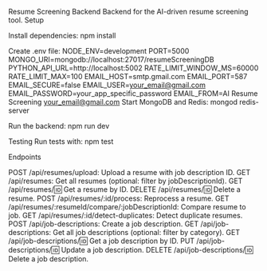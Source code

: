 Resume Screening Backend
Backend for the AI-driven resume screening tool.
Setup

Install dependencies:
npm install

Create .env file:
NODE_ENV=development
PORT=5000
MONGO_URI=mongodb://localhost:27017/resumeScreeningDB
PYTHON_API_URL=http://localhost:5002
RATE_LIMIT_WINDOW_MS=60000
RATE_LIMIT_MAX=100
EMAIL_HOST=smtp.gmail.com
EMAIL_PORT=587
EMAIL_SECURE=false
EMAIL_USER=your_email@gmail.com
EMAIL_PASSWORD=your_app_specific_password
EMAIL_FROM=AI Resume Screening <your_email@gmail.com>
Start MongoDB and Redis:
mongod
redis-server

Run the backend:
npm run dev

Testing
Run tests with:
npm test

Endpoints

POST /api/resumes/upload: Upload a resume with job description ID.
GET /api/resumes: Get all resumes (optional: filter by jobDescriptionId).
GET /api/resumes/:id: Get a resume by ID.
DELETE /api/resumes/:id: Delete a resume.
POST /api/resumes/:id/process: Reprocess a resume.
GET /api/resumes/:resumeId/compare/:jobDescriptionId: Compare resume to job.
GET /api/resumes/:id/detect-duplicates: Detect duplicate resumes.
POST /api/job-descriptions: Create a job description.
GET /api/job-descriptions: Get all job descriptions (optional: filter by category).
GET /api/job-descriptions/:id: Get a job description by ID.
PUT /api/job-descriptions/:id: Update a job description.
DELETE /api/job-descriptions/:id: Delete a job description.

